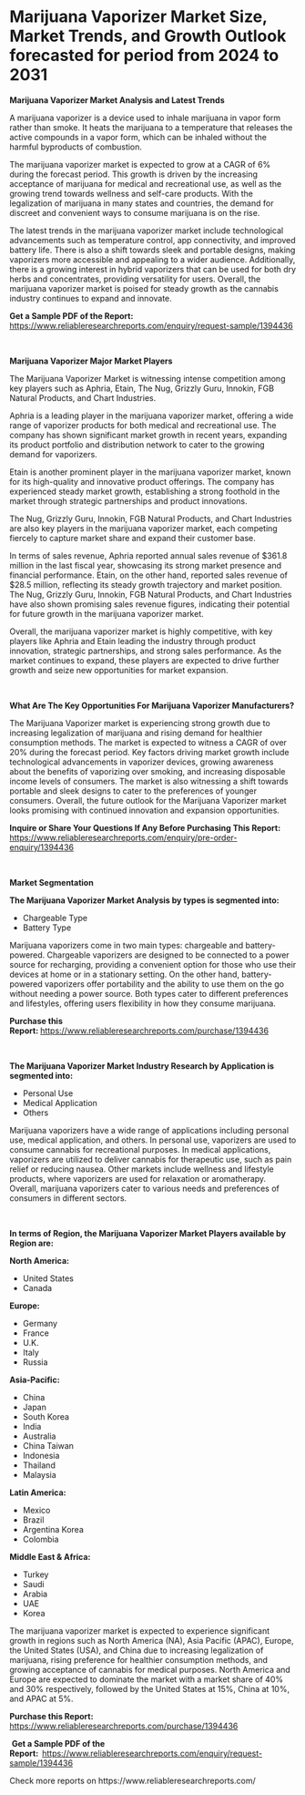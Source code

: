 <p><h1>Marijuana Vaporizer Market Size, Market Trends, and Growth Outlook forecasted for period from 2024 to 2031</h1></p><p><strong>Marijuana Vaporizer Market Analysis and Latest Trends</strong></p>
<p><p>A marijuana vaporizer is a device used to inhale marijuana in vapor form rather than smoke. It heats the marijuana to a temperature that releases the active compounds in a vapor form, which can be inhaled without the harmful byproducts of combustion.</p><p>The marijuana vaporizer market is expected to grow at a CAGR of 6% during the forecast period. This growth is driven by the increasing acceptance of marijuana for medical and recreational use, as well as the growing trend towards wellness and self-care products. With the legalization of marijuana in many states and countries, the demand for discreet and convenient ways to consume marijuana is on the rise.</p><p>The latest trends in the marijuana vaporizer market include technological advancements such as temperature control, app connectivity, and improved battery life. There is also a shift towards sleek and portable designs, making vaporizers more accessible and appealing to a wider audience. Additionally, there is a growing interest in hybrid vaporizers that can be used for both dry herbs and concentrates, providing versatility for users. Overall, the marijuana vaporizer market is poised for steady growth as the cannabis industry continues to expand and innovate.</p></p>
<p><strong>Get a Sample PDF of the Report:&nbsp;</strong> <a href="https://www.reliableresearchreports.com/enquiry/request-sample/1394436">https://www.reliableresearchreports.com/enquiry/request-sample/1394436</a></p>
<p>&nbsp;</p>
<p><strong>Marijuana Vaporizer Major Market Players</strong></p>
<p><p>The Marijuana Vaporizer Market is witnessing intense competition among key players such as Aphria, Etain, The Nug, Grizzly Guru, Innokin, FGB Natural Products, and Chart Industries. </p><p>Aphria is a leading player in the marijuana vaporizer market, offering a wide range of vaporizer products for both medical and recreational use. The company has shown significant market growth in recent years, expanding its product portfolio and distribution network to cater to the growing demand for vaporizers.</p><p>Etain is another prominent player in the marijuana vaporizer market, known for its high-quality and innovative product offerings. The company has experienced steady market growth, establishing a strong foothold in the market through strategic partnerships and product innovations.</p><p>The Nug, Grizzly Guru, Innokin, FGB Natural Products, and Chart Industries are also key players in the marijuana vaporizer market, each competing fiercely to capture market share and expand their customer base.</p><p>In terms of sales revenue, Aphria reported annual sales revenue of $361.8 million in the last fiscal year, showcasing its strong market presence and financial performance. Etain, on the other hand, reported sales revenue of $28.5 million, reflecting its steady growth trajectory and market position. The Nug, Grizzly Guru, Innokin, FGB Natural Products, and Chart Industries have also shown promising sales revenue figures, indicating their potential for future growth in the marijuana vaporizer market.</p><p>Overall, the marijuana vaporizer market is highly competitive, with key players like Aphria and Etain leading the industry through product innovation, strategic partnerships, and strong sales performance. As the market continues to expand, these players are expected to drive further growth and seize new opportunities for market expansion.</p></p>
<p>&nbsp;</p>
<p><strong>What Are The Key Opportunities For Marijuana Vaporizer Manufacturers?</strong></p>
<p><p>The Marijuana Vaporizer market is experiencing strong growth due to increasing legalization of marijuana and rising demand for healthier consumption methods. The market is expected to witness a CAGR of over 20% during the forecast period. Key factors driving market growth include technological advancements in vaporizer devices, growing awareness about the benefits of vaporizing over smoking, and increasing disposable income levels of consumers. The market is also witnessing a shift towards portable and sleek designs to cater to the preferences of younger consumers. Overall, the future outlook for the Marijuana Vaporizer market looks promising with continued innovation and expansion opportunities.</p></p>
<p><strong>Inquire or Share Your Questions If Any Before Purchasing This Report:</strong> <a href="https://www.reliableresearchreports.com/enquiry/pre-order-enquiry/1394436">https://www.reliableresearchreports.com/enquiry/pre-order-enquiry/1394436</a></p>
<p>&nbsp;</p>
<p><strong>Market Segmentation</strong></p>
<p><strong>The Marijuana Vaporizer Market Analysis by types is segmented into:</strong></p>
<p><ul><li>Chargeable Type</li><li>Battery Type</li></ul></p>
<p><p>Marijuana vaporizers come in two main types: chargeable and battery-powered. Chargeable vaporizers are designed to be connected to a power source for recharging, providing a convenient option for those who use their devices at home or in a stationary setting. On the other hand, battery-powered vaporizers offer portability and the ability to use them on the go without needing a power source. Both types cater to different preferences and lifestyles, offering users flexibility in how they consume marijuana.</p></p>
<p><strong>Purchase this Report:&nbsp;</strong><a href="https://www.reliableresearchreports.com/purchase/1394436">https://www.reliableresearchreports.com/purchase/1394436</a></p>
<p>&nbsp;</p>
<p><strong>The Marijuana Vaporizer Market Industry Research by Application is segmented into:</strong></p>
<p><ul><li>Personal Use</li><li>Medical Application</li><li>Others</li></ul></p>
<p><p>Marijuana vaporizers have a wide range of applications including personal use, medical application, and others. In personal use, vaporizers are used to consume cannabis for recreational purposes. In medical applications, vaporizers are utilized to deliver cannabis for therapeutic use, such as pain relief or reducing nausea. Other markets include wellness and lifestyle products, where vaporizers are used for relaxation or aromatherapy. Overall, marijuana vaporizers cater to various needs and preferences of consumers in different sectors.</p></p>
<p>&nbsp;</p>
<p><strong>In terms of Region, the Marijuana Vaporizer Market Players available by Region are:</strong></p>
<p>
    <p> <strong> North America: </strong>
        <ul>
            <li>United States</li>
            <li>Canada</li>
        </ul>
        </p> 
    <p> <strong> Europe: </strong>
        <ul>
            <li>Germany</li>
            <li>France</li>
            <li>U.K.</li>
            <li>Italy</li>
            <li>Russia</li>
        </ul>
        </p> 
    <p> <strong> Asia-Pacific: </strong>
        <ul>
            <li>China</li>
            <li>Japan</li>
            <li>South Korea</li>
            <li>India</li>
            <li>Australia</li>
            <li>China Taiwan</li>
            <li>Indonesia</li>
            <li>Thailand</li>
            <li>Malaysia</li>
        </ul>
        </p> 
    <p> <strong> Latin America: </strong>
        <ul>
            <li>Mexico</li>
            <li>Brazil</li>
            <li>Argentina Korea</li>
            <li>Colombia</li>
        </ul>
        </p> 
    <p> <strong> Middle East & Africa: </strong>
        <ul>
            <li>Turkey</li>
            <li>Saudi</li>
            <li>Arabia</li>
            <li>UAE</li>
            <li>Korea</li>
        </ul>
    </p>
    </p>
<p><p>The marijuana vaporizer market is expected to experience significant growth in regions such as North America (NA), Asia Pacific (APAC), Europe, the United States (USA), and China due to increasing legalization of marijuana, rising preference for healthier consumption methods, and growing acceptance of cannabis for medical purposes. North America and Europe are expected to dominate the market with a market share of 40% and 30% respectively, followed by the United States at 15%, China at 10%, and APAC at 5%.</p></p>
<p><strong>Purchase this Report: </strong><a href="https://www.reliableresearchreports.com/purchase/1394436">https://www.reliableresearchreports.com/purchase/1394436</a></p>
<p>&nbsp;<strong>Get a Sample PDF of the Report:&nbsp;&nbsp;</strong><a href="https://www.reliableresearchreports.com/enquiry/request-sample/1394436">https://www.reliableresearchreports.com/enquiry/request-sample/1394436</a></p>
<p><strong></strong></p>
<p>Check more reports on https://www.reliableresearchreports.com/</p>
